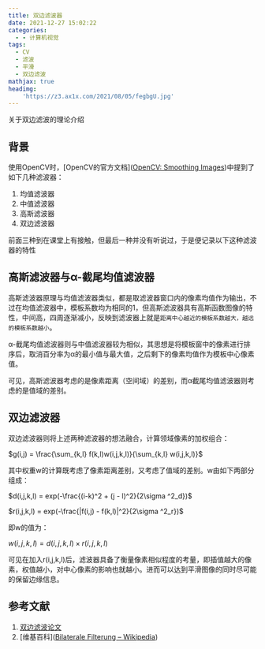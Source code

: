 ```yaml
---
title: 双边滤波器
date: 2021-12-27 15:02:22
categories:
  - - 计算机视觉
tags:
  - CV
  - 滤波
  - 平滑
  - 双边滤波
mathjax: true
headimg:
    'https://z3.ax1x.com/2021/08/05/fegbgU.jpg'
---
```


关于双边滤波的理论介绍

<!-- more -->

## 背景

使用OpenCV时，[OpenCV的官方文档]([OpenCV: Smoothing Images](https://docs.opencv.org/4.x/d4/d13/tutorial_py_filtering.html))中提到了如下几种滤波器：

1. 均值滤波器
2. 中值滤波器
3. 高斯滤波器
4. 双边滤波器

前面三种到在课堂上有接触，但最后一种并没有听说过，于是便记录以下这种滤波器的特性

## 高斯滤波器与α-截尾均值滤波器

高斯滤波器原理与均值滤波器类似，都是取滤波器窗口内的像素均值作为输出，不过在均值滤波器中，模板系数均为相同的1，但高斯滤波器具有高斯函数图像的特性，中间高，四周逐渐减小，反映到滤波器上就是`距离中心越近的模板系数越大，越远的模板系数越小`。

α-截尾均值滤波器则与中值滤波器较为相似，其思想是将模板窗中的像素进行排序后，取消百分率为α的最小值与最大值，之后剩下的像素均值作为模板中心像素值。

可见，高斯滤波器考虑的是像素距离（空间域）的差别，而α截尾均值滤波器则考虑的是值域的差别。

## 双边滤波器

双边滤波器则将上述两种滤波器的想法融合，计算领域像素的加权组合：

$g(i,j) = \frac{\sum_{k,l} f(k,l)w(i,j,k,l)}{\sum_{k,l} w(i,j,k,l)}$

其中权重w的计算既考虑了像素距离差别，又考虑了值域的差别。w由如下两部分组成：

$d(i,j,k,l) = exp(-\frac{(i-k)^2 + (j - l)^2}{2\sigma ^2_d})$

$r(i,j,k,l) = exp(-\frac{|f(i,j) - f(k,l)|^2}{2\sigma ^2_r})$

即w的值为：

$w(i,j,k,l) = d(i,j,k,l) \times r(i,j,k,l)$

可见在加入r(i,j,k,l)后，滤波器具备了衡量像素相似程度的考量，即插值越大的像素，权值越小，对中心像素的影响也就越小。进而可以达到平滑图像的同时尽可能的保留边缘信息。

## 参考文献

1. [双边滤波论文](http://www.cs.duke.edu/~tomasi/papers/tomasi/tomasiIccv98.pdf)
2. [维基百科]([Bilaterale Filterung – Wikipedia](https://de.wikipedia.org/wiki/Bilaterale_Filterung))

